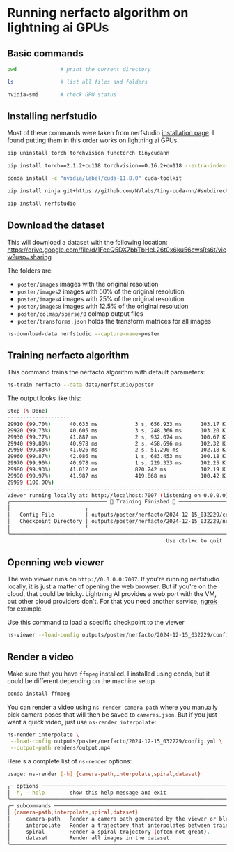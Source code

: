 # Running nerfacto algorithm on lightning ai GPUs

## Basic commands

```bash
pwd              # print the current directory
```
```bash
ls               # list all files and folders
```
```bash
nvidia-smi       # check GPU status
```

## Installing nerfstudio
Most of these commands were taken from nerfstudio [installation page](https://docs.nerf.studio/quickstart/installation.html). I found putting them in this order works on lightning ai GPUs.


```bash
pip uninstall torch torchvision functorch tinycudann
```

```bash
pip install torch==2.1.2+cu118 torchvision==0.16.2+cu118 --extra-index-url https://download.pytorch.org/whl/cu118
```

```bash
conda install -c "nvidia/label/cuda-11.8.0" cuda-toolkit 
```

```bash
pip install ninja git+https://github.com/NVlabs/tiny-cuda-nn/#subdirectory=bindings/torch
```

```bash
pip install nerfstudio
```

## Download the dataset
This will download a dataset with the following location:
https://drive.google.com/file/d/1FceQ5DX7bbTbHeL26t0x6ku56cwsRs6t/view?usp=sharing

The folders are:

* `poster/images` images with the original resolution
* `poster/images2` images with 50% of the original resolution
* `poster/images4` images with 25% of the original resolution
* `poster/images8` images with 12.5% of the original resolution
* `poster/colmap/sparse/0` colmap output files
* `poster/transforms.json` holds the transform matrices for all images


```bash
ns-download-data nerfstudio --capture-name=poster
```

## Training nerfacto algorithm
This command trains the nerfacto algorithm with default parameters:
```bash
ns-train nerfacto --data data/nerfstudio/poster  
```

The output looks like this:
```bash
Step (% Done)                                                                                        
--------------------                                                                                 
29910 (99.70%)      40.633 ms            3 s, 656.933 ms      103.17 K                               
29920 (99.73%)      40.605 ms            3 s, 248.366 ms      103.20 K                               
29930 (99.77%)      41.887 ms            2 s, 932.074 ms      100.67 K                               
29940 (99.80%)      40.978 ms            2 s, 458.696 ms      102.32 K                               
29950 (99.83%)      41.026 ms            2 s, 51.290 ms       102.18 K                               
29960 (99.87%)      42.086 ms            1 s, 683.453 ms      100.18 K                               
29970 (99.90%)      40.978 ms            1 s, 229.333 ms      102.25 K                               
29980 (99.93%)      41.012 ms            820.242 ms           102.19 K                               
29990 (99.97%)      41.987 ms            419.868 ms           100.42 K                               
29999 (100.00%)                                                                                      
---------------------------------------------------------------------------------------------------- 
Viewer running locally at: http://localhost:7007 (listening on 0.0.0.0)                              
╭─────────────────────────────── 🎉 Training Finished 🎉 ────────────────────────────────╮
│                        ╷                                                               │
│   Config File          │ outputs/poster/nerfacto/2024-12-15_032229/config.yml          │
│   Checkpoint Directory │ outputs/poster/nerfacto/2024-12-15_032229/nerfstudio_models   │
│                        ╵                                                               │
╰────────────────────────────────────────────────────────────────────────────────────────╯
                                                   Use ctrl+c to quit                                
```

## Openning web viewer
The web viewer runs on `http://0.0.0.0:7007`. If you're running nerfstudio locally, it is just a matter of opening the web browser. But if you're on the cloud, that could be tricky. Lightning AI provides a web port with the VM, but other cloud providers don't. For that you need another service, [ngrok](https://ngrok.com/) for example.

Use this command to load a specific checkpoint to the viewer
```bash
ns-viewer --load-config outputs/poster/nerfacto/2024-12-15_032229/config.yml
```

## Render a video
Make sure that you have `ffmpeg` installed. I installed using conda, but it could be different depending on the machine setup.
```bash
conda install ffmpeg
```

You can render a video using `ns-render camera-path` where you manually pick camera poses that will then be saved to `cameras.json`. But if you just want a quick video, just use `ns-render interpolate`:

```bash
ns-render interpolate \
 --load-config outputs/poster/nerfacto/2024-12-15_032229/config.yml \
 --output-path renders/output.mp4
```

Here's a complete list of `ns-render` options:
```bash
usage: ns-render [-h] {camera-path,interpolate,spiral,dataset}

╭─ options ────────────────────────────────────────────────────────────────────────────────────────╮
│ -h, --help        show this help message and exit                                                │
╰──────────────────────────────────────────────────────────────────────────────────────────────────╯
╭─ subcommands ────────────────────────────────────────────────────────────────────────────────────╮
│ {camera-path,interpolate,spiral,dataset}                                                         │
│     camera-path   Render a camera path generated by the viewer or blender add-on.                │
│     interpolate   Render a trajectory that interpolates between training or eval dataset images. │
│     spiral        Render a spiral trajectory (often not great).                                  │
│     dataset       Render all images in the dataset.                                              │
╰──────────────────────────────────────────────────────────────────────────────────────────────────╯
```
     